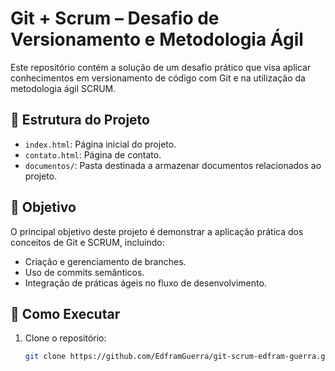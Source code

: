 # Git + Scrum – Desafio de Versionamento e Metodologia Ágil

Este repositório contém a solução de um desafio prático que visa aplicar conhecimentos em versionamento de código com Git e na utilização da metodologia ágil SCRUM.

## 📁 Estrutura do Projeto

- `index.html`: Página inicial do projeto.
- `contato.html`: Página de contato.
- `documentos/`: Pasta destinada a armazenar documentos relacionados ao projeto.

## 🎯 Objetivo

O principal objetivo deste projeto é demonstrar a aplicação prática dos conceitos de Git e SCRUM, incluindo:

- Criação e gerenciamento de branches.
- Uso de commits semânticos.
- Integração de práticas ágeis no fluxo de desenvolvimento.

## 🚀 Como Executar

1. Clone o repositório:
   ```bash
   git clone https://github.com/EdframGuerra/git-scrum-edfram-guerra.git
